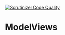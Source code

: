 [![Scrutinizer Code Quality](https://scrutinizer-ci.com/g/Algo-Web/ModelViews/badges/quality-score.png?b=master)](https://scrutinizer-ci.com/g/Algo-Web/ModelViews/?branch=master)
# ModelViews
